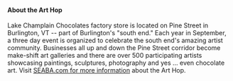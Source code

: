 #### About the Art Hop

Lake Champlain Chocolates factory store is located on Pine Street in Burlington, VT -- part of Burlington's "south end." Each year in September, a three day event is organized to celebrate the south end's amazing artist community. Businesses all up and down the Pine Street corridor become make-shift art galleries and there are over 500 participating artists showcasing paintings, sculptures, photography and yes ... even chocolate art. Visit [SEABA.com for more information](http://seaba.com/art-hop/) about the Art Hop.